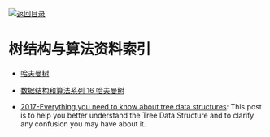 [![返回目录](https://parg.co/UGo)](https://github.com/wxyyxc1992/Awesome-Reference)

# 树结构与算法资料索引

* [哈夫曼树](http://blog.csdn.net/shuangde800/article/details/7341289)

* [数据结构和算法系列 16 哈夫曼树](http://www.cnblogs.com/mcgrady/p/3329825.html)

* [2017-Everything you need to know about tree data structures](https://parg.co/U6d): This post is to help you better understand the Tree Data Structure and to clarify any confusion you may have about it.
